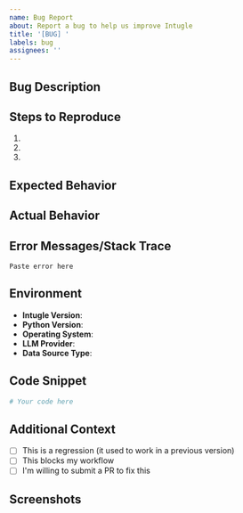 ```yaml
---
name: Bug Report
about: Report a bug to help us improve Intugle
title: '[BUG] '
labels: bug
assignees: ''
---
```


## Bug Description
<!-- A clear and concise description of what the bug is -->

## Steps to Reproduce
<!-- Provide detailed steps to reproduce the behavior -->
1. 
2. 
3. 

## Expected Behavior
<!-- A clear and concise description of what you expected to happen -->

## Actual Behavior
<!-- What actually happened -->

## Error Messages/Stack Trace
<!-- If applicable, paste any error messages or stack traces -->
```
Paste error here
```

## Environment
<!-- Please complete the following information -->
- **Intugle Version**: <!-- e.g., 1.0.10 -->
- **Python Version**: <!-- e.g., 3.10.5 -->
- **Operating System**: <!-- e.g., Ubuntu 22.04, macOS 13.0, Windows 11 -->
- **LLM Provider**: <!-- e.g., OpenAI GPT-4, Azure OpenAI, Anthropic Claude -->
- **Data Source Type**: <!-- e.g., CSV, Databricks, Snowflake -->

## Code Snippet
<!-- If applicable, provide a minimal code example that reproduces the issue -->
```python
# Your code here
```

## Additional Context
<!-- Add any other context about the problem here -->
- [ ] This is a regression (it used to work in a previous version)
- [ ] This blocks my workflow
- [ ] I'm willing to submit a PR to fix this

## Screenshots
<!-- If applicable, add screenshots to help explain your problem -->

